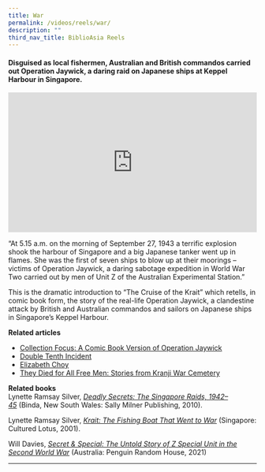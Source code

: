 ```yaml
---
title: War
permalink: /videos/reels/war/
description: ""
third_nav_title: BiblioAsia Reels
---
```

#### Disguised as local fishermen, Australian and British commandos carried out Operation Jaywick, a daring raid on Japanese ships at Keppel Harbour in Singapore.
 
<style>.embed-container {position: relative; padding-bottom: 56.25%; height: 0; overflow: hidden; max-width: 100%; } .embed-container iframe, .embed-container object, .embed-container embed { position: absolute; top: 0; left: 0; width: 100%; height: 100%; }</style><div class="embed-container"><iframe src="https://www.youtube.com/embed/n8ufqND2a2w" frameborder="0" allowfullscreen=""></iframe></div>

“At 5.15 a.m. on the morning of September 27, 1943 a terrific explosion shook the harbour of Singapore and a big Japanese tanker went up in flames. She was the first of seven ships to blow up at their moorings – victims of Operation Jaywick, a daring sabotage expedition in World War Two carried out by men of Unit Z of the Australian Experimental Station.”

This is the dramatic introduction to “The Cruise of the Krait” which retells, in comic book form, the story of the real-life Operation Jaywick, a clandestine attack by British and Australian commandos and sailors on Japanese ships in Singapore’s Keppel Harbour.

**Related articles** <br>
* [Collection Focus: A Comic Book Version of Operation Jaywick](/vol-19/issue-2/jul-sep-2023/operation-jaywick-comic-book-victor/)
* [Double Tenth Incident]([https://www.nlb.gov.sg/main/article-detail?cmsuuid=9f82451d-2e94-4f73-be28-295636c6eb3b])
* [Elizabeth Choy](https://www.nlb.gov.sg/main/article-detail?cmsuuid=73f538cb-c39c-409d-b05e-f7c78480c606)
* [They Died for All Free Men: Stories from Kranji War Cemetery](https://biblioasia.nlb.gov.sg/vol-18/issue-2/jul-sep-2022/kranji-war-cemetery/)<br>

<b>Related books</b><br>
Lynette Ramsay Silver,&nbsp;[<i>Deadly Secrets: The Singapore Raids, 1942–45</i>](https://eservice.nlb.gov.sg/item_holding_s.aspx?bid=13726463)&nbsp;(Binda, New South Wales: Sally Milner Publishing, 2010).

Lynette Ramsay Silver,&nbsp;<i>[Krait: The Fishing Boat That Went to War](https://eservice.nlb.gov.sg/item_holding_s.aspx?bid=10287275)</i> (Singapore: Cultured Lotus, 2001).

Will Davies, <i>[Secret &amp; Special: The Untold Story of Z Special Unit in the Second World War</i>](https://nlb.overdrive.com/media/2A573FAB-E468-4517-B72A-621A33A18B62) (Australia: Penguin Random House, 2021)



<hr>